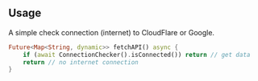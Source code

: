 ## Usage
A simple check connection (internet) to CloudFlare or Google.

```dart
Future<Map<String, dynamic>> fetchAPI() async {
    if (await ConnectionChecker().isConnected()) return // get data
    return // no internet connection
}
```